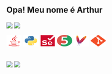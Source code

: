 ## Opa! Meu nome é Arthur

<div>
  <img height=200 align="center" src="https://github-readme-stats.vercel.app/api?username=ARodrigo2001&show_icons=true&theme=tokyonight&title_color=0000FF&icon_color=0000FF&text_color=fff" />
  <img height=200 align="center" src="https://github-readme-stats.vercel.app/api/top-langs/?username=ARodrigo2001&layout=compact&theme=tokyonight&title_color=0000FF&icon_color=0000FF&text_color=fff" />
</div>

<div style="display: inline_block"><br>
  <img align="center" alt="Java" height="30" width="40" src="https://raw.githubusercontent.com/devicons/devicon/master/icons/java/java-plain.svg">
  <img align="center" alt="Python" height="30" width="40" src="https://raw.githubusercontent.com/devicons/devicon/master/icons/python/python-original.svg">
  <img align="center" alt="Selenium" height="30" width="40" src="https://raw.githubusercontent.com/devicons/devicon/master/icons/selenium/selenium-original.svg">
  <img align="center" alt="JUnit" height="30" width="40" src="https://raw.githubusercontent.com/devicons/devicon/master/icons/junit/junit-original.svg">
  <img align="center" alt="Maven" height="30" width="40" src="https://raw.githubusercontent.com/devicons/devicon/master/icons/maven/maven-original.svg">
  <img align="center" alt="Git" height="30" width="40" src="https://raw.githubusercontent.com/devicons/devicon/master/icons/git/git-original.svg">
</div>   

#
<div> 
  <a href = "mailto:arfsestevao@gmail.com"><img src="https://img.shields.io/badge/-Gmail-%23333?style=for-the-badge&logo=gmail&logoColor=white" target="_blank"></a>
  <a href="https://www.linkedin.com/in/arthursiilvestre" target="_blank"><img src="https://img.shields.io/badge/-LinkedIn-%230077B5?style=for-the-badge&logo=linkedin&logoColor=white" target="_blank"></a> 
</div>
